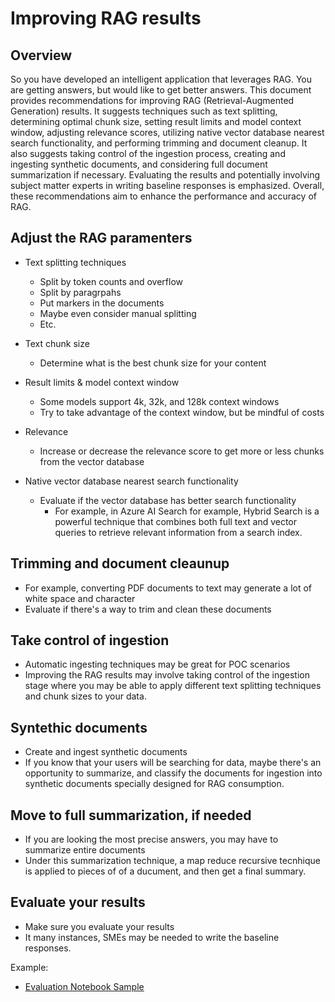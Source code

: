 # Improving RAG results

## Overview

So you have developed an intelligent application that leverages RAG. You are getting answers, but would like to get better answers. This document provides recommendations for improving RAG (Retrieval-Augmented Generation) results. It suggests techniques such as text splitting, determining optimal chunk size, setting result limits and model context window, adjusting relevance scores, utilizing native vector database nearest search functionality, and performing trimming and document cleanup. It also suggests taking control of the ingestion process, creating and ingesting synthetic documents, and considering full document summarization if necessary. Evaluating the results and potentially involving subject matter experts in writing baseline responses is emphasized. Overall, these recommendations aim to enhance the performance and accuracy of RAG.

## Adjust the RAG paramenters

- Text splitting techniques
  - Split by token counts and overflow
  - Split by paragrpahs
  - Put markers in the documents
  - Maybe even consider manual splitting
  - Etc.

- Text chunk size
  - Determine what is the best chunk size for your content  

- Result limits & model context window
  - Some models support 4k, 32k, and 128k context windows
  - Try to take advantage of the context window, but be mindful of costs

- Relevance
  - Increase or decrease the relevance score to get more or less chunks from the vector database

- Native vector database nearest search functionality
  - Evaluate if the vector database has better search functionality
    - For example, in Azure AI Search for example, Hybrid Search is a powerful technique that combines both full text and vector queries to retrieve relevant information from a search index.

## Trimming and document cleaunup

- For example, converting PDF documents to text may generate a lot of white space and character
- Evaluate if there's a way to trim and clean these documents

## Take control of ingestion

- Automatic ingesting techniques may be great for POC scenarios
- Improving the RAG results may involve taking control of the ingestion stage where you may be able to apply different text splitting techniques and chunk sizes to your data.

## Syntethic documents

- Create and ingest synthetic documents
- If you know that your users will be searching for data, maybe there's an opportunity to summarize, and classify the documents for ingestion into synthetic documents specially designed for RAG consumption.

## Move to full summarization, if needed

- If you are looking the most precise answers, you may have to summarize entire documents
- Under this summarization technique, a map reduce recursive tecnhique is applied to pieces of of a ducument, and then get a final summary.

## Evaluate your results

- Make sure you evaluate your results
- It many instances, SMEs may be needed to write the baseline responses.

Example:
- [Evaluation Notebook Sample](https://github.dev/msalemor/llm-use-cases/notebooks/evaluation.ipynb)